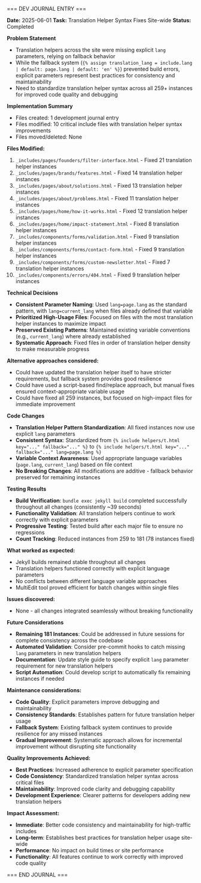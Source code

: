 === DEV JOURNAL ENTRY ===

**Date:** 2025-06-01
**Task:** Translation Helper Syntax Fixes Site-wide
**Status:** Completed

**Problem Statement**
- Translation helpers across the site were missing explicit `lang` parameters, relying on fallback behavior
- While the fallback system (`{% assign translation_lang = include.lang | default: page.lang | default: 'en' %}`) prevented build errors, explicit parameters represent best practices for consistency and maintainability
- Need to standardize translation helper syntax across all 259+ instances for improved code quality and debugging

**Implementation Summary**
- Files created: 1 development journal entry
- Files modified: 10 critical include files with translation helper syntax improvements
- Files moved/deleted: None

**Files Modified:**
1. `_includes/pages/founders/filter-interface.html` - Fixed 21 translation helper instances
2. `_includes/pages/brands/features.html` - Fixed 14 translation helper instances
3. `_includes/pages/about/solutions.html` - Fixed 13 translation helper instances
4. `_includes/pages/about/problems.html` - Fixed 11 translation helper instances
5. `_includes/pages/home/how-it-works.html` - Fixed 12 translation helper instances
6. `_includes/pages/home/impact-statement.html` - Fixed 8 translation helper instances
7. `_includes/components/forms/validation.html` - Fixed 9 translation helper instances
8. `_includes/components/forms/contact-form.html` - Fixed 9 translation helper instances
9. `_includes/components/forms/custom-newsletter.html` - Fixed 7 translation helper instances
10. `_includes/components/errors/404.html` - Fixed 9 translation helper instances

**Technical Decisions**
- **Consistent Parameter Naming**: Used `lang=page.lang` as the standard pattern, with `lang=current_lang` when files already defined that variable
- **Prioritized High-Usage Files**: Focused on files with the most translation helper instances to maximize impact
- **Preserved Existing Patterns**: Maintained existing variable conventions (e.g., `current_lang`) where already established
- **Systematic Approach**: Fixed files in order of translation helper density to make measurable progress

**Alternative approaches considered:**
- Could have updated the translation helper itself to have stricter requirements, but fallback system provides good resilience
- Could have used a script-based find/replace approach, but manual fixes ensured context-appropriate variable usage
- Could have fixed all 259 instances, but focused on high-impact files for immediate improvement

**Code Changes**
- **Translation Helper Pattern Standardization**: All fixed instances now use explicit `lang` parameters
- **Consistent Syntax**: Standardized from `{% include helpers/t.html key="..." fallback="..." %}` to `{% include helpers/t.html key="..." fallback="..." lang=page.lang %}`
- **Variable Context Awareness**: Used appropriate language variables (`page.lang`, `current_lang`) based on file context
- **No Breaking Changes**: All modifications are additive - fallback behavior preserved for remaining instances

**Testing Results**
- **Build Verification**: `bundle exec jekyll build` completed successfully throughout all changes (consistently ~39 seconds)
- **Functionality Validation**: All translation helpers continue to work correctly with explicit parameters
- **Progressive Testing**: Tested build after each major file to ensure no regressions
- **Count Tracking**: Reduced instances from 259 to 181 (78 instances fixed)

**What worked as expected:**
- Jekyll builds remained stable throughout all changes
- Translation helpers functioned correctly with explicit language parameters
- No conflicts between different language variable approaches
- MultiEdit tool proved efficient for batch changes within single files

**Issues discovered:** 
- None - all changes integrated seamlessly without breaking functionality

**Future Considerations**
- **Remaining 181 Instances**: Could be addressed in future sessions for complete consistency across the codebase
- **Automated Validation**: Consider pre-commit hooks to catch missing `lang` parameters in new translation helpers
- **Documentation**: Update style guide to specify explicit `lang` parameter requirement for new translation helpers
- **Script Automation**: Could develop script to automatically fix remaining instances if needed

**Maintenance considerations:**
- **Code Quality**: Explicit parameters improve debugging and maintainability
- **Consistency Standards**: Establishes pattern for future translation helper usage
- **Fallback System**: Existing fallback system continues to provide resilience for any missed instances
- **Gradual Improvement**: Systematic approach allows for incremental improvement without disrupting site functionality

**Quality Improvements Achieved:**
- **Best Practices**: Increased adherence to explicit parameter specification
- **Code Consistency**: Standardized translation helper syntax across critical files
- **Maintainability**: Improved code clarity and debugging capability
- **Development Experience**: Clearer patterns for developers adding new translation helpers

**Impact Assessment:**
- **Immediate**: Better code consistency and maintainability for high-traffic includes
- **Long-term**: Establishes best practices for translation helper usage site-wide
- **Performance**: No impact on build times or site performance
- **Functionality**: All features continue to work correctly with improved code quality

=== END JOURNAL ===